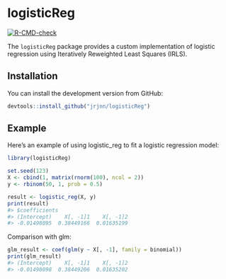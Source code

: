 
<!-- README.md is generated from README.Rmd. Please edit that file -->

# logisticReg

<!-- badges: start -->

[![R-CMD-check](https://github.com/jrjnn/logisticReg/actions/workflows/R-CMD-check.yml/badge.svg)](https://github.com/jrjnn/logisticReg/actions/workflows/R-CMD-check.yml)
<!-- badges: end -->

The `logisticReg` package provides a custom implementation of logistic
regression using Iteratively Reweighted Least Squares (IRLS).

## Installation

You can install the development version from GitHub:

``` r
devtools::install_github("jrjnn/logisticReg")
```

## Example

Here’s an example of using logistic_reg to fit a logistic regression
model:

``` r
library(logisticReg)

set.seed(123)
X <- cbind(1, matrix(rnorm(100), ncol = 2))
y <- rbinom(50, 1, prob = 0.5)

result <- logistic_reg(X, y)
print(result)
#> $coefficients
#> (Intercept)    X[, -1]1    X[, -1]2 
#> -0.01498095  0.38449166  0.01635199
```

Comparison with glm:

``` r
glm_result <- coef(glm(y ~ X[, -1], family = binomial))
print(glm_result)
#> (Intercept)    X[, -1]1    X[, -1]2 
#> -0.01498098  0.38449206  0.01635202
```
